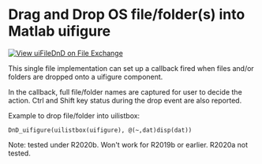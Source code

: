 # Drag and Drop OS file/folder(s) into Matlab uifigure
[![View uiFileDnD on File Exchange](https://www.mathworks.com/matlabcentral/images/matlab-file-exchange.svg)](https://www.mathworks.com/matlabcentral/fileexchange/80656-uifilednd)

This single file implementation can set up a callback fired when files and/or folders are dropped onto a uifigure component. 

In the callback, full file/folder names are captured for user to decide the action. Ctrl and Shift key status during the drop event are also reported.

Example to drop file/folder into uilistbox:
    
    DnD_uifigure(uilistbox(uifigure), @(~,dat)disp(dat))

Note: tested under R2020b. Won't work for R2019b or earlier. R2020a not tested.

